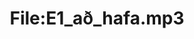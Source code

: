 ---
title: File:E1_að_hafa.mp3
recording of: að hafa
reading speed: slow
speaker: E
license: CC0
---
